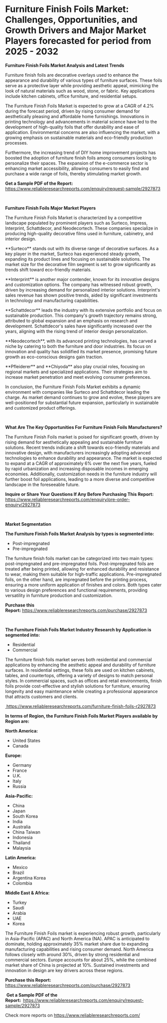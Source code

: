 <p><h1>Furniture Finish Foils Market: Challenges, Opportunities, and Growth Drivers and Major Market Players forecasted for period from 2025 - 2032</h1></p><p><strong>Furniture Finish Foils Market Analysis and Latest Trends</strong></p>
<p><p>Furniture finish foils are decorative overlays used to enhance the appearance and durability of various types of furniture surfaces. These foils serve as a protective layer while providing aesthetic appeal, mimicking the look of natural materials such as wood, stone, or fabric. Key applications include kitchen cabinets, office furniture, and residential setups.</p><p>The Furniture Finish Foils Market is expected to grow at a CAGR of 4.2% during the forecast period, driven by rising consumer demand for aesthetically pleasing and affordable home furnishings. Innovations in printing technology and advancements in material science have led to the development of high-quality foils that offer durability and ease of application. Environmental concerns are also influencing the market, with a growing emphasis on sustainable materials and eco-friendly production processes. </p><p>Furthermore, the increasing trend of DIY home improvement projects has boosted the adoption of furniture finish foils among consumers looking to personalize their spaces. The expansion of the e-commerce sector is enhancing market accessibility, allowing consumers to easily find and purchase a wide range of foils, thereby stimulating market growth.</p></p>
<p><strong>Get a Sample PDF of the Report:&nbsp;</strong> <a href="https://www.reliableresearchreports.com/enquiry/request-sample/2927873?utm_campaign=3325&utm_medium=2&utm_source=Github&utm_content=ia&utm_term=12032025&utm_id=furniture-finish-foils">https://www.reliableresearchreports.com/enquiry/request-sample/2927873</a></p>
<p>&nbsp;</p>
<p><strong>Furniture Finish Foils Major Market Players</strong></p>
<p><p>The Furniture Finish Foils Market is characterized by a competitive landscape populated by prominent players such as Surteco, Impress, Interprint, Schattdecor, and Neodecortech. These companies specialize in producing high-quality decorative films used in furniture, cabinetry, and interior design.</p><p>**Surteco** stands out with its diverse range of decorative surfaces. As a key player in the market, Surteco has experienced steady growth, expanding its product lines and focusing on sustainable solutions. The market size for the decorative film segment is set to grow significantly as trends shift toward eco-friendly materials.</p><p>**Interprint** is another major contender, known for its innovative designs and customization options. The company has witnessed robust growth, driven by increasing demand for personalized interior solutions. Interprint's sales revenue has shown positive trends, aided by significant investments in technology and manufacturing capabilities.</p><p>**Schattdecor** leads the industry with its extensive portfolio and focus on sustainable production. This company's growth trajectory remains strong, attributed to global expansion and an emphasis on research and development. Schattdecor's sales have significantly increased over the years, aligning with the rising trend of interior design personalization.</p><p>**Neodecortech**, with its advanced printing technologies, has carved a niche by catering to both the furniture and door industries. Its focus on innovation and quality has solidified its market presence, promising future growth as eco-conscious designs gain traction.</p><p>**Pfleiderer** and **Chiyoda** also play crucial roles, focusing on regional markets and specialized applications. Their strategies aim to increase market penetration and meet evolving consumer preferences.</p><p>In conclusion, the Furniture Finish Foils Market exhibits a dynamic environment with companies like Surteco and Schattdecor leading the charge. As market demand continues to grow and evolve, these players are well-positioned for substantial future expansion, particularly in sustainable and customized product offerings.</p></p>
<p>&nbsp;</p>
<p><strong>What Are The Key Opportunities For Furniture Finish Foils Manufacturers?</strong></p>
<p><p>The Furniture Finish Foils market is poised for significant growth, driven by rising demand for aesthetically appealing and sustainable furniture solutions. Recent trends indicate a shift towards eco-friendly materials and innovative design, with manufacturers increasingly adopting advanced technologies to enhance durability and appearance. The market is expected to expand at a CAGR of approximately 6% over the next five years, fueled by rapid urbanization and increasing disposable incomes in emerging economies. Additionally, customization needs in the furniture industry will further boost foil applications, leading to a more diverse and competitive landscape in the foreseeable future.</p></p>
<p><strong>Inquire or Share Your Questions If Any Before Purchasing This Report:</strong> <a href="https://www.reliableresearchreports.com/enquiry/pre-order-enquiry/2927873?utm_campaign=3325&utm_medium=2&utm_source=Github&utm_content=ia&utm_term=12032025&utm_id=furniture-finish-foils">https://www.reliableresearchreports.com/enquiry/pre-order-enquiry/2927873</a></p>
<p>&nbsp;</p>
<p><strong>Market Segmentation</strong></p>
<p><strong>The Furniture Finish Foils Market Analysis by types is segmented into:</strong></p>
<p><ul><li>Post-impregnated</li><li>Pre-impregnated</li></ul></p>
<p><p>The furniture finish foils market can be categorized into two main types: post-impregnated and pre-impregnated foils. Post-impregnated foils are treated after being printed, allowing for enhanced durability and resistance to wear, making them suitable for high-traffic applications. Pre-impregnated foils, on the other hand, are impregnated before the printing process, ensuring a more uniform application of finishes and colors. Both types cater to various design preferences and functional requirements, providing versatility in furniture production and customization.</p></p>
<p><strong>Purchase this Report:&nbsp;</strong><a href="https://www.reliableresearchreports.com/purchase/2927873?utm_campaign=3325&utm_medium=2&utm_source=Github&utm_content=ia&utm_term=12032025&utm_id=furniture-finish-foils">https://www.reliableresearchreports.com/purchase/2927873</a></p>
<p>&nbsp;</p>
<p><strong>The Furniture Finish Foils Market Industry Research by Application is segmented into:</strong></p>
<p><ul><li>Residential</li><li>Commercial</li></ul></p>
<p><p>The furniture finish foils market serves both residential and commercial applications by enhancing the aesthetic appeal and durability of furniture surfaces. In residential settings, these foils are used on kitchen cabinets, tables, and countertops, offering a variety of designs to match personal styles. In commercial spaces, such as offices and retail environments, finish foils provide cost-effective and stylish solutions for furniture, ensuring longevity and easy maintenance while creating a professional appearance that attracts customers and clients.</p></p>
<p><a href="https://www.reliableresearchreports.com/furniture-finish-foils-r2927873?utm_campaign=3325&utm_medium=2&utm_source=Github&utm_content=ia&utm_term=12032025&utm_id=furniture-finish-foils">&nbsp;https://www.reliableresearchreports.com/furniture-finish-foils-r2927873</a></p>
<p><strong>In terms of Region, the Furniture Finish Foils Market Players available by Region are:</strong></p>
<p>
    <p> <strong> North America: </strong>
        <ul>
            <li>United States</li>
            <li>Canada</li>
        </ul>
        </p> 
    <p> <strong> Europe: </strong>
        <ul>
            <li>Germany</li>
            <li>France</li>
            <li>U.K.</li>
            <li>Italy</li>
            <li>Russia</li>
        </ul>
        </p> 
    <p> <strong> Asia-Pacific: </strong>
        <ul>
            <li>China</li>
            <li>Japan</li>
            <li>South Korea</li>
            <li>India</li>
            <li>Australia</li>
            <li>China Taiwan</li>
            <li>Indonesia</li>
            <li>Thailand</li>
            <li>Malaysia</li>
        </ul>
        </p> 
    <p> <strong> Latin America: </strong>
        <ul>
            <li>Mexico</li>
            <li>Brazil</li>
            <li>Argentina Korea</li>
            <li>Colombia</li>
        </ul>
        </p> 
    <p> <strong> Middle East & Africa: </strong>
        <ul>
            <li>Turkey</li>
            <li>Saudi</li>
            <li>Arabia</li>
            <li>UAE</li>
            <li>Korea</li>
        </ul>
    </p>
    </p>
<p><p>The Furniture Finish Foils market is experiencing robust growth, particularly in Asia-Pacific (APAC) and North America (NA). APAC is anticipated to dominate, holding approximately 35% market share due to expanding manufacturing capabilities and rising consumer demand. North America follows closely with around 30%, driven by strong residential and commercial sectors. Europe accounts for about 25%, while the combined market share of China is projected at 10%. Sustained investments and innovation in design are key drivers across these regions.</p></p>
<p><strong>Purchase this Report: </strong><a href="https://www.reliableresearchreports.com/purchase/2927873?utm_campaign=3325&utm_medium=2&utm_source=Github&utm_content=ia&utm_term=12032025&utm_id=furniture-finish-foils">https://www.reliableresearchreports.com/purchase/2927873</a></p>
<p>&nbsp;<strong>Get a Sample PDF of the Report:&nbsp;&nbsp;</strong><a href="https://www.reliableresearchreports.com/enquiry/request-sample/2927873?utm_campaign=3325&utm_medium=2&utm_source=Github&utm_content=ia&utm_term=12032025&utm_id=furniture-finish-foils">https://www.reliableresearchreports.com/enquiry/request-sample/2927873</a></p>
<p><strong></strong></p>
<p>Check more reports on <a href="https://www.reliableresearchreports.com/?utm_campaign=3325&utm_medium=2&utm_source=Github&utm_content=ia&utm_term=12032025&utm_id=furniture-finish-foils">https://www.reliableresearchreports.com/</a></p>